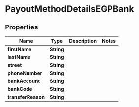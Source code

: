 

# PayoutMethodDetailsEGPBank

## Properties

Name | Type | Description | Notes
------------ | ------------- | ------------- | -------------
**firstName** | **String** |  | 
**lastName** | **String** |  | 
**street** | **String** |  | 
**phoneNumber** | **String** |  | 
**bankAccount** | **String** |  | 
**bankCode** | **String** |  | 
**transferReason** | **String** |  | 




